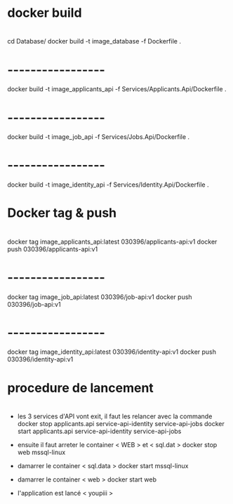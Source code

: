 # ##############
# docker build #
# ##############

cd Database/
docker build -t image_database -f Dockerfile .

# -----------------

docker build -t image_applicants_api -f Services/Applicants.Api/Dockerfile .

# -----------------

docker build -t image_job_api -f Services/Jobs.Api/Dockerfile .

# -----------------

docker build -t image_identity_api -f Services/Identity.Api/Dockerfile .

# ###################
# Docker tag & push #
# ###################

docker tag image_applicants_api:latest 030396/applicants-api:v1
docker push 030396/applicants-api:v1

# -----------------

docker tag image_job_api:latest 030396/job-api:v1
docker push 030396/job-api:v1

# -----------------

docker tag image_identity_api:latest 030396/identity-api:v1
docker push 030396/identity-api:v1

# ########################
# procedure de lancement #
# ########################

- les 3 services d'API vont exit, il faut les relancer avec la commande
docker stop applicants.api service-api-identity service-api-jobs
docker start applicants.api service-api-identity service-api-jobs

- ensuite il faut arreter le container < WEB > et < sql.dat >
docker stop web mssql-linux

- damarrer le container < sql.data > 
docker start mssql-linux

- damarrer le container < web > 
docker start web

- l'application est lancé < youpiii >